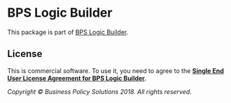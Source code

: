 # BPS Logic Builder

This package is part of [BPS Logic Builder](https://bpolicysolutions.com/pages/Products.aspx).

## License

This is commercial software. To use it, you need to agree to the [**Single End User License Agreement for BPS Logic Builder**](https://bpolicysolutions.com/pages/BPSLogicBuilderSEULA.aspx).

*Copyright © Business Policy Solutions 2018. All rights reserved.*
